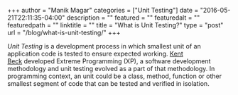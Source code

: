 +++
author = "Manik Magar"
categories = ["Unit Testing"]
date = "2016-05-21T22:11:35-04:00"
description = ""
featured = ""
featuredalt = ""
featuredpath = ""
linktitle = ""
title = "What is Unit Testing?"
type = "post"
url = "/blog/what-is-unit-testing/"
+++

*Unit Testing* is a development process in which smallest unit of an application code is tested to ensure expected working. [Kent Beck](https://twitter.com/KentBeck) developed Extreme Programming (XP), a software development methodology and unit testing evolved as a part of that methodology. In programming context, an unit could be a class, method, function or other smallest segment of code that can be tested and verified in isolation.
